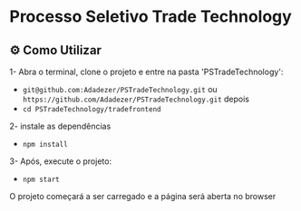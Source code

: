 # Processo Seletivo Trade Technology

## ⚙️ Como Utilizar

1- Abra o terminal, clone o projeto e entre na pasta 'PSTradeTechnology':

- `git@github.com:Adadezer/PSTradeTechnology.git` ou `https://github.com/Adadezer/PSTradeTechnology.git`
depois
- `cd PSTradeTechnology/tradefrontend`

2- instale as dependências
  - `npm install`

3- Após, execute o projeto:
- `npm start`

 O projeto começará a ser carregado e a página será aberta no browser
